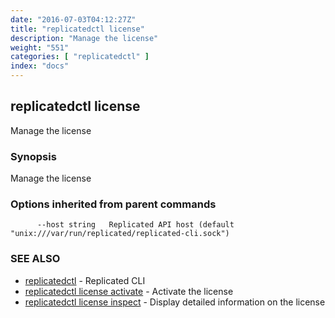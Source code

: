 ```yaml
---
date: "2016-07-03T04:12:27Z"
title: "replicatedctl license"
description: "Manage the license"
weight: "551"
categories: [ "replicatedctl" ]
index: "docs"
---
```


## replicatedctl license

Manage the license

### Synopsis


Manage the license

### Options inherited from parent commands

```
      --host string   Replicated API host (default "unix:///var/run/replicated/replicated-cli.sock")
```

### SEE ALSO
* [replicatedctl](/api/replicatedctl/)	 - Replicated CLI
* [replicatedctl license activate](/api/replicatedctl/replicatedctl_license_activate/)	 - Activate the license
* [replicatedctl license inspect](/api/replicatedctl/replicatedctl_license_inspect/)	 - Display detailed information on the license

